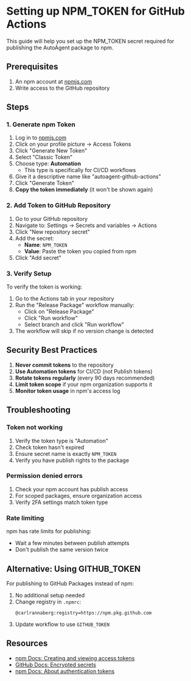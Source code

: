 # Setting up NPM_TOKEN for GitHub Actions

This guide will help you set up the NPM_TOKEN secret required for publishing the AutoAgent package to npm.

## Prerequisites

1. An npm account at [npmjs.com](https://www.npmjs.com)
2. Write access to the GitHub repository

## Steps

### 1. Generate npm Token

1. Log in to [npmjs.com](https://www.npmjs.com)
2. Click on your profile picture → Access Tokens
3. Click "Generate New Token"
4. Select "Classic Token"
5. Choose type: **Automation**
   - This type is specifically for CI/CD workflows
6. Give it a descriptive name like "autoagent-github-actions"
7. Click "Generate Token"
8. **Copy the token immediately** (it won't be shown again)

### 2. Add Token to GitHub Repository

1. Go to your GitHub repository
2. Navigate to: Settings → Secrets and variables → Actions
3. Click "New repository secret"
4. Add the secret:
   - **Name**: `NPM_TOKEN`
   - **Value**: Paste the token you copied from npm
5. Click "Add secret"

### 3. Verify Setup

To verify the token is working:

1. Go to the Actions tab in your repository
2. Run the "Release Package" workflow manually:
   - Click on "Release Package"
   - Click "Run workflow"
   - Select branch and click "Run workflow"
3. The workflow will skip if no version change is detected

## Security Best Practices

1. **Never commit tokens** to the repository
2. **Use Automation tokens** for CI/CD (not Publish tokens)
3. **Rotate tokens regularly** (every 90 days recommended)
4. **Limit token scope** if your npm organization supports it
5. **Monitor token usage** in npm's access log

## Troubleshooting

### Token not working

1. Verify the token type is "Automation"
2. Check token hasn't expired
3. Ensure secret name is exactly `NPM_TOKEN`
4. Verify you have publish rights to the package

### Permission denied errors

1. Check your npm account has publish access
2. For scoped packages, ensure organization access
3. Verify 2FA settings match token type

### Rate limiting

npm has rate limits for publishing:
- Wait a few minutes between publish attempts
- Don't publish the same version twice

## Alternative: Using GITHUB_TOKEN

For publishing to GitHub Packages instead of npm:

1. No additional setup needed
2. Change registry in `.npmrc`:
   ```
   @carlrannaberg:registry=https://npm.pkg.github.com
   ```
3. Update workflow to use `GITHUB_TOKEN`

## Resources

- [npm Docs: Creating and viewing access tokens](https://docs.npmjs.com/creating-and-viewing-access-tokens)
- [GitHub Docs: Encrypted secrets](https://docs.github.com/en/actions/security-guides/encrypted-secrets)
- [npm Docs: About authentication tokens](https://docs.npmjs.com/about-authentication-tokens)